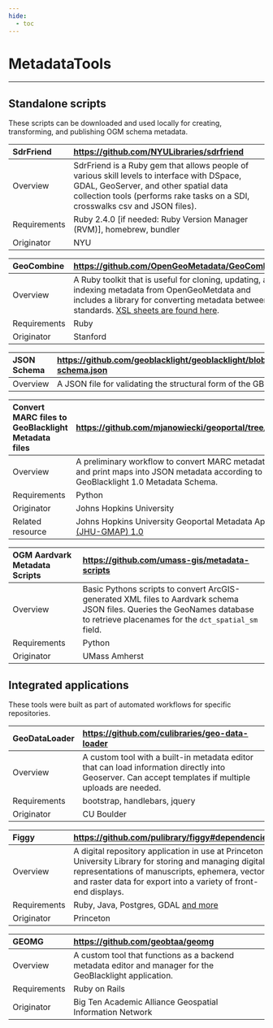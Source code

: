 ```yaml
---
hide:
  - toc
---
```



# MetadataTools

---


## Standalone scripts

These scripts can be downloaded and used locally for creating, transforming, and publishing OGM schema metadata.

|SdrFriend|https://github.com/NYULibraries/sdrfriend|
|:----------------------|:-----------|
| Overview     | SdrFriend is a Ruby gem that allows people of various skill levels to interface with DSpace, GDAL, GeoServer, and other spatial data collection tools (performs rake tasks on a SDI, crosswalks csv and JSON files). |
| Requirements | Ruby 2.4.0 [if needed: Ruby Version Manager (RVM)], homebrew, bundler |
| Originator   | NYU |

|GeoCombine|https://github.com/OpenGeoMetadata/GeoCombine
|:----------------------|:-----------|
| Overview     | A Ruby toolkit that is useful for cloning, updating, and indexing metadata from OpenGeoMetdata and includes a library for converting metadata between standards. [XSL sheets are found here](https://github.com/OpenGeoMetadata/GeoCombine/tree/master/lib/xslt). |
| Requirements | Ruby |
| Originator   | Stanford |

|JSON Schema|https://github.com/geoblacklight/geoblacklight/blob/master/schema/geoblacklight-schema.json|
|:----------------------|:-----------|
| Overview     | A JSON file for validating the structural form of the GBL metadata. |

|Convert MARC files to GeoBlacklight Metadata files|https://github.com/mjanowiecki/geoportal/tree/main/aardvark|
|:----------------------|:-----------|
| Overview     | A preliminary workflow to convert MARC metadata for historic and print maps into JSON metadata according to the GeoBlacklight 1.0 Metadata Schema. |
| Requirements | Python |
| Originator   | Johns Hopkins University |
| Related resource | Johns Hopkins University Geoportal Metadata Application Profile [(JHU-GMAP) 1.0](https://github.com/jhu-data-services/GeoBlacklightMetadata) |

|OGM Aardvark Metadata Scripts|https://github.com/umass-gis/metadata-scripts|
|:----------------------|:-----------|
| Overview     | Basic Pythons scripts to convert ArcGIS-generated XML files to Aardvark schema JSON files. Queries the GeoNames database to retrieve placenames for the `dct_spatial_sm` field. |
| Requirements | Python |
| Originator   | UMass Amherst |

## Integrated applications
These tools were built as part of automated workflows for specific repositories.

|GeoDataLoader|https://github.com/culibraries/geo-data-loader|
|:----------------------|:-----------|
| Overview     | A custom tool with a built-in metadata editor that can load information directly into Geoserver. Can accept templates if multiple uploads are needed. |
| Requirements | bootstrap, handlebars, jquery |
| Originator   | CU Boulder |

|Figgy|https://github.com/pulibrary/figgy#dependencies|
|:----------------------|:-----------|
| Overview     | A digital repository application in use at Princeton University Library for storing and managing digital representations of manuscripts, ephemera, vector, and raster data for export into a variety of front-end displays. |
| Requirements | Ruby, Java, Postgres, GDAL [and more](https://github.com/pulibrary/figgy#dependencies) |
| Originator   | Princeton |

|GEOMG|https://github.com/geobtaa/geomg|
|:----------------------|:-----------|
| Overview | A custom tool that functions as a backend metadata editor and manager for the GeoBlacklight application.|
| Requirements | Ruby on Rails|
| Originator | Big Ten Academic Alliance Geospatial Information Network|
